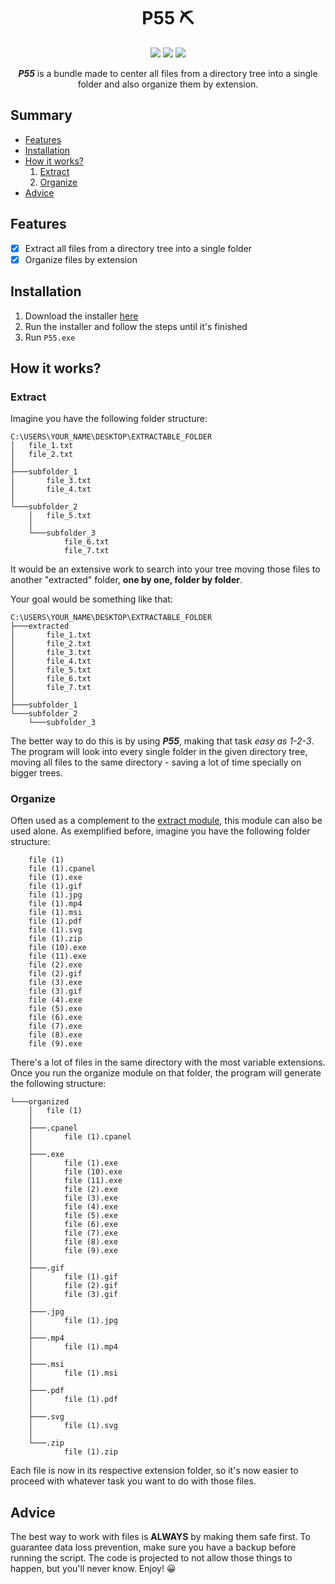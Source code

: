 <h1 align="center">P55 ⛏</h1>

<p align="center">
    <img src="https://img.shields.io/badge/version-2.0.0-brightgreen"> <img src="https://img.shields.io/badge/feature-File%20organization-orange"> <img src="https://img.shields.io/badge/tools-utilities-blue">
</p>

<p align="center"><b><i>P55</i></b> is a bundle made to center all files from a directory tree into a single folder and also organize them by extension.</p>

## Summary

- [Features](#features)
- [Installation](#installation)
- [How it works?](#how-it-works)
    1. [Extract](#extract)
    2. [Organize](#organize)
- [Advice](#advice)

## Features

- [x] Extract all files from a directory tree into a single folder
- [x] Organize files by extension

## Installation 

   1. Download the installer <a href="https://github.com/pzzzl/p55/raw/master/installer.zip">here</a> 
   2. Run the installer and follow the steps until it's finished
   3. Run `P55.exe`

## How it works?

### Extract

Imagine you have the following folder structure:

```
C:\USERS\YOUR_NAME\DESKTOP\EXTRACTABLE_FOLDER
│   file_1.txt
│   file_2.txt
│
├───subfolder_1
│       file_3.txt
│       file_4.txt
│
└───subfolder_2
    │   file_5.txt
    │
    └───subfolder_3
            file_6.txt
            file_7.txt
```

It would be an extensive work to search into your tree moving those files to another "extracted" folder, <b>one by one, folder by folder</b>.

Your goal would be something like that:

```
C:\USERS\YOUR_NAME\DESKTOP\EXTRACTABLE_FOLDER
├───extracted
│       file_1.txt
│       file_2.txt
│       file_3.txt
│       file_4.txt
│       file_5.txt
│       file_6.txt
│       file_7.txt
│
├───subfolder_1
└───subfolder_2
    └───subfolder_3
```

The better way to do this is by using <b><i>P55</i></b>, making that task <i>easy as 1-2-3</i>. The program will look into every single folder in the given directory tree, moving all files to the same directory - saving a lot of time specially on bigger trees.

### Organize

Often used as a complement to the [extract module](#extract), this module can also be used alone. As exemplified before, imagine you have the following folder structure:

```
    file (1)
    file (1).cpanel
    file (1).exe
    file (1).gif
    file (1).jpg
    file (1).mp4
    file (1).msi
    file (1).pdf
    file (1).svg
    file (1).zip
    file (10).exe
    file (11).exe
    file (2).exe
    file (2).gif
    file (3).exe
    file (3).gif
    file (4).exe
    file (5).exe
    file (6).exe
    file (7).exe
    file (8).exe
    file (9).exe
```

There's a lot of files in the same directory with the most variable extensions. Once you run the organize module on that folder, the program will generate the following structure:

```
└───organized
    │   file (1)
    │
    ├───.cpanel
    │       file (1).cpanel
    │
    ├───.exe
    │       file (1).exe
    │       file (10).exe
    │       file (11).exe
    │       file (2).exe
    │       file (3).exe
    │       file (4).exe
    │       file (5).exe
    │       file (6).exe
    │       file (7).exe
    │       file (8).exe
    │       file (9).exe
    │
    ├───.gif
    │       file (1).gif
    │       file (2).gif
    │       file (3).gif
    │
    ├───.jpg
    │       file (1).jpg
    │
    ├───.mp4
    │       file (1).mp4
    │
    ├───.msi
    │       file (1).msi
    │
    ├───.pdf
    │       file (1).pdf
    │
    ├───.svg
    │       file (1).svg
    │
    └───.zip
            file (1).zip
```

Each file is now in its respective extension folder, so it's now easier to proceed with whatever task you want to do with those files.

## Advice 
  The best way to work with files is <b>ALWAYS</b> by making them safe first. To guarantee data loss prevention, make sure you have a backup before running the script. The code is projected to not allow those things to happen, but you'll never know. Enjoy! 😀
